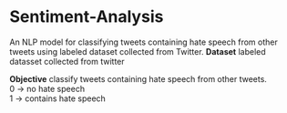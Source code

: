 # Sentiment-Analysis
An NLP model for classifying tweets containing hate speech from other tweets using labeled dataset collected from Twitter.
**Dataset**
labeled datasset collected from twitter

**Objective**
classify tweets containing hate speech from other tweets. <br>
0 -> no hate speech <br>
1 -> contains hate speech <br>
